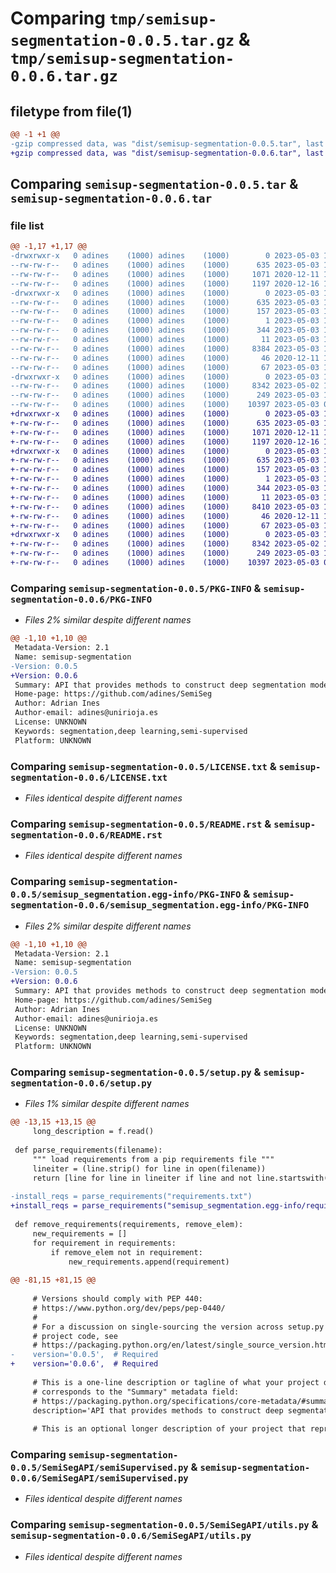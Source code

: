 # Comparing `tmp/semisup-segmentation-0.0.5.tar.gz` & `tmp/semisup-segmentation-0.0.6.tar.gz`

## filetype from file(1)

```diff
@@ -1 +1 @@
-gzip compressed data, was "dist/semisup-segmentation-0.0.5.tar", last modified: Wed May  3 11:25:17 2023, max compression
+gzip compressed data, was "dist/semisup-segmentation-0.0.6.tar", last modified: Wed May  3 11:29:06 2023, max compression
```

## Comparing `semisup-segmentation-0.0.5.tar` & `semisup-segmentation-0.0.6.tar`

### file list

```diff
@@ -1,17 +1,17 @@
-drwxrwxr-x   0 adines    (1000) adines    (1000)        0 2023-05-03 11:25:17.000000 semisup-segmentation-0.0.5/
--rw-rw-r--   0 adines    (1000) adines    (1000)      635 2023-05-03 11:25:17.000000 semisup-segmentation-0.0.5/PKG-INFO
--rw-rw-r--   0 adines    (1000) adines    (1000)     1071 2020-12-11 12:52:05.000000 semisup-segmentation-0.0.5/LICENSE.txt
--rw-rw-r--   0 adines    (1000) adines    (1000)     1197 2020-12-16 16:41:18.000000 semisup-segmentation-0.0.5/README.rst
-drwxrwxr-x   0 adines    (1000) adines    (1000)        0 2023-05-03 11:25:17.000000 semisup-segmentation-0.0.5/semisup_segmentation.egg-info/
--rw-rw-r--   0 adines    (1000) adines    (1000)      635 2023-05-03 11:25:16.000000 semisup-segmentation-0.0.5/semisup_segmentation.egg-info/PKG-INFO
--rw-rw-r--   0 adines    (1000) adines    (1000)      157 2023-05-03 11:25:16.000000 semisup-segmentation-0.0.5/semisup_segmentation.egg-info/requires.txt
--rw-rw-r--   0 adines    (1000) adines    (1000)        1 2023-05-03 11:25:16.000000 semisup-segmentation-0.0.5/semisup_segmentation.egg-info/dependency_links.txt
--rw-rw-r--   0 adines    (1000) adines    (1000)      344 2023-05-03 11:25:16.000000 semisup-segmentation-0.0.5/semisup_segmentation.egg-info/SOURCES.txt
--rw-rw-r--   0 adines    (1000) adines    (1000)       11 2023-05-03 11:25:16.000000 semisup-segmentation-0.0.5/semisup_segmentation.egg-info/top_level.txt
--rw-rw-r--   0 adines    (1000) adines    (1000)     8384 2023-05-03 11:25:10.000000 semisup-segmentation-0.0.5/setup.py
--rw-rw-r--   0 adines    (1000) adines    (1000)       46 2020-12-11 12:52:32.000000 semisup-segmentation-0.0.5/MANIFEST.in
--rw-rw-r--   0 adines    (1000) adines    (1000)       67 2023-05-03 11:25:17.000000 semisup-segmentation-0.0.5/setup.cfg
-drwxrwxr-x   0 adines    (1000) adines    (1000)        0 2023-05-03 11:25:17.000000 semisup-segmentation-0.0.5/SemiSegAPI/
--rw-rw-r--   0 adines    (1000) adines    (1000)     8342 2023-05-02 16:24:16.000000 semisup-segmentation-0.0.5/SemiSegAPI/semiSupervised.py
--rw-rw-r--   0 adines    (1000) adines    (1000)      249 2023-05-03 11:25:10.000000 semisup-segmentation-0.0.5/SemiSegAPI/__init__.py
--rw-rw-r--   0 adines    (1000) adines    (1000)    10397 2023-05-03 07:51:02.000000 semisup-segmentation-0.0.5/SemiSegAPI/utils.py
+drwxrwxr-x   0 adines    (1000) adines    (1000)        0 2023-05-03 11:29:06.000000 semisup-segmentation-0.0.6/
+-rw-rw-r--   0 adines    (1000) adines    (1000)      635 2023-05-03 11:29:06.000000 semisup-segmentation-0.0.6/PKG-INFO
+-rw-rw-r--   0 adines    (1000) adines    (1000)     1071 2020-12-11 12:52:05.000000 semisup-segmentation-0.0.6/LICENSE.txt
+-rw-rw-r--   0 adines    (1000) adines    (1000)     1197 2020-12-16 16:41:18.000000 semisup-segmentation-0.0.6/README.rst
+drwxrwxr-x   0 adines    (1000) adines    (1000)        0 2023-05-03 11:29:06.000000 semisup-segmentation-0.0.6/semisup_segmentation.egg-info/
+-rw-rw-r--   0 adines    (1000) adines    (1000)      635 2023-05-03 11:29:06.000000 semisup-segmentation-0.0.6/semisup_segmentation.egg-info/PKG-INFO
+-rw-rw-r--   0 adines    (1000) adines    (1000)      157 2023-05-03 11:29:06.000000 semisup-segmentation-0.0.6/semisup_segmentation.egg-info/requires.txt
+-rw-rw-r--   0 adines    (1000) adines    (1000)        1 2023-05-03 11:29:06.000000 semisup-segmentation-0.0.6/semisup_segmentation.egg-info/dependency_links.txt
+-rw-rw-r--   0 adines    (1000) adines    (1000)      344 2023-05-03 11:29:06.000000 semisup-segmentation-0.0.6/semisup_segmentation.egg-info/SOURCES.txt
+-rw-rw-r--   0 adines    (1000) adines    (1000)       11 2023-05-03 11:29:06.000000 semisup-segmentation-0.0.6/semisup_segmentation.egg-info/top_level.txt
+-rw-rw-r--   0 adines    (1000) adines    (1000)     8410 2023-05-03 11:29:01.000000 semisup-segmentation-0.0.6/setup.py
+-rw-rw-r--   0 adines    (1000) adines    (1000)       46 2020-12-11 12:52:32.000000 semisup-segmentation-0.0.6/MANIFEST.in
+-rw-rw-r--   0 adines    (1000) adines    (1000)       67 2023-05-03 11:29:06.000000 semisup-segmentation-0.0.6/setup.cfg
+drwxrwxr-x   0 adines    (1000) adines    (1000)        0 2023-05-03 11:29:06.000000 semisup-segmentation-0.0.6/SemiSegAPI/
+-rw-rw-r--   0 adines    (1000) adines    (1000)     8342 2023-05-02 16:24:16.000000 semisup-segmentation-0.0.6/SemiSegAPI/semiSupervised.py
+-rw-rw-r--   0 adines    (1000) adines    (1000)      249 2023-05-03 11:25:10.000000 semisup-segmentation-0.0.6/SemiSegAPI/__init__.py
+-rw-rw-r--   0 adines    (1000) adines    (1000)    10397 2023-05-03 07:51:02.000000 semisup-segmentation-0.0.6/SemiSegAPI/utils.py
```

### Comparing `semisup-segmentation-0.0.5/PKG-INFO` & `semisup-segmentation-0.0.6/PKG-INFO`

 * *Files 2% similar despite different names*

```diff
@@ -1,10 +1,10 @@
 Metadata-Version: 2.1
 Name: semisup-segmentation
-Version: 0.0.5
+Version: 0.0.6
 Summary: API that provides methods to construct deep segmentation models using semi-supervised methods.
 Home-page: https://github.com/adines/SemiSeg
 Author: Adrian Ines
 Author-email: adines@unirioja.es
 License: UNKNOWN
 Keywords: segmentation,deep learning,semi-supervised
 Platform: UNKNOWN
```

### Comparing `semisup-segmentation-0.0.5/LICENSE.txt` & `semisup-segmentation-0.0.6/LICENSE.txt`

 * *Files identical despite different names*

### Comparing `semisup-segmentation-0.0.5/README.rst` & `semisup-segmentation-0.0.6/README.rst`

 * *Files identical despite different names*

### Comparing `semisup-segmentation-0.0.5/semisup_segmentation.egg-info/PKG-INFO` & `semisup-segmentation-0.0.6/semisup_segmentation.egg-info/PKG-INFO`

 * *Files 2% similar despite different names*

```diff
@@ -1,10 +1,10 @@
 Metadata-Version: 2.1
 Name: semisup-segmentation
-Version: 0.0.5
+Version: 0.0.6
 Summary: API that provides methods to construct deep segmentation models using semi-supervised methods.
 Home-page: https://github.com/adines/SemiSeg
 Author: Adrian Ines
 Author-email: adines@unirioja.es
 License: UNKNOWN
 Keywords: segmentation,deep learning,semi-supervised
 Platform: UNKNOWN
```

### Comparing `semisup-segmentation-0.0.5/setup.py` & `semisup-segmentation-0.0.6/setup.py`

 * *Files 1% similar despite different names*

```diff
@@ -13,15 +13,15 @@
     long_description = f.read()
 
 def parse_requirements(filename):
     """ load requirements from a pip requirements file """
     lineiter = (line.strip() for line in open(filename))
     return [line for line in lineiter if line and not line.startswith("#")]
 
-install_reqs = parse_requirements("requirements.txt")
+install_reqs = parse_requirements("semisup_segmentation.egg-info/requires.txt")
 
 def remove_requirements(requirements, remove_elem):
     new_requirements = []
     for requirement in requirements:
         if remove_elem not in requirement:
             new_requirements.append(requirement)
 
@@ -81,15 +81,15 @@
 
     # Versions should comply with PEP 440:
     # https://www.python.org/dev/peps/pep-0440/
     #
     # For a discussion on single-sourcing the version across setup.py and the
     # project code, see
     # https://packaging.python.org/en/latest/single_source_version.html
-    version='0.0.5',  # Required
+    version='0.0.6',  # Required
 
     # This is a one-line description or tagline of what your project does. This
     # corresponds to the "Summary" metadata field:
     # https://packaging.python.org/specifications/core-metadata/#summary
     description='API that provides methods to construct deep segmentation models using semi-supervised methods.',  # Required
 
     # This is an optional longer description of your project that represents
```

### Comparing `semisup-segmentation-0.0.5/SemiSegAPI/semiSupervised.py` & `semisup-segmentation-0.0.6/SemiSegAPI/semiSupervised.py`

 * *Files identical despite different names*

### Comparing `semisup-segmentation-0.0.5/SemiSegAPI/utils.py` & `semisup-segmentation-0.0.6/SemiSegAPI/utils.py`

 * *Files identical despite different names*

